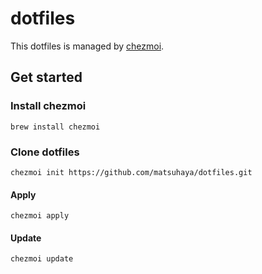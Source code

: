 # dotfiles
This dotfiles is managed by [chezmoi](https://www.chezmoi.io/).

## Get started

### Install chezmoi

```
brew install chezmoi
```

### Clone dotfiles

```
chezmoi init https://github.com/matsuhaya/dotfiles.git
```

#### Apply

```
chezmoi apply
```


#### Update

```
chezmoi update
```